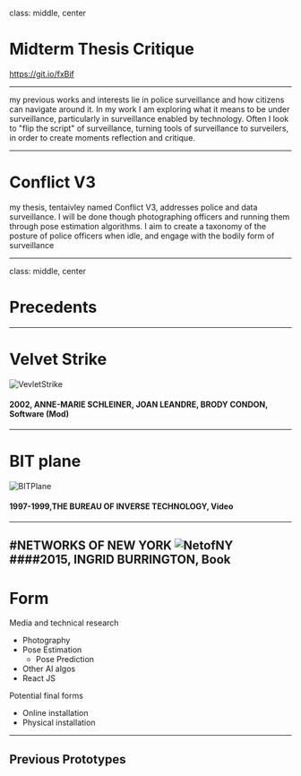 
class: middle, center
# Midterm Thesis Critique
https://git.io/fxBif

---
my previous works and interests lie in police surveillance and how citizens can navigate around it. In my work I am exploring what it means to be under surveillance, particularly in surveillance enabled by technology. Often I look to "flip the script" of surveillance, turning tools of surveillance to surveilers, in order to create moments reflection and critique.

---
# Conflict V3
my thesis, tentaivley named Conflict V3, addresses police and data surveillance. I will be done though photographing officers and running them through pose estimation algorithms. I aim to create a taxonomy of the posture of police officers when idle, and engage with the bodily form of surveillance

---
class: middle, center
# Precedents

---
# Velvet Strike
![VevletStrike](https://d1v7jayx2s9clc.cloudfront.net/user/pages/velvet-strike/08_velvet_strike_08.jpg)
#### 2002, ANNE-MARIE SCHLEINER, JOAN LEANDRE, BRODY CONDON, Software (Mod)
---
# BIT plane
![BITPlane](https://d1v7jayx2s9clc.cloudfront.net/user/pages/bit-plane/vlcsnap-2017-01-18-18h28m59s849.png)
#### 1997-1999,THE BUREAU OF INVERSE TECHNOLOGY, Video
---
#NETWORKS OF NEW YORK
![NetofNY](http://seeingnetworks.in/img/nyc/guide/manhole.jpg)
####2015, INGRID BURRINGTON, Book
---
# Form
Media and technical research
- Photography
- Pose Estimation
    - Pose Prediction
- Other AI algos
- React JS

Potential final forms
- Online installation
- Physical installation
---
## Previous Prototypes